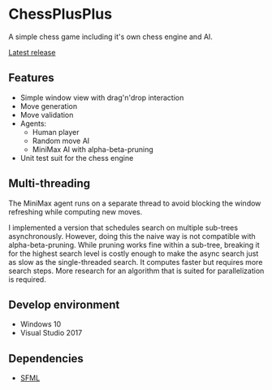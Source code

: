 # ChessPlusPlus

A simple chess game including it's own chess engine and AI.

[Latest release](https://github.com/Saduras/ChessPlusPlus/releases/tag/v1.2)

## Features
- Simple window view with drag'n'drop interaction
- Move generation
- Move validation
- Agents:
  - Human player
  - Random move AI
  - MiniMax AI with alpha-beta-pruning
- Unit test suit for the chess engine

## Multi-threading

The MiniMax agent runs on a separate thread to avoid blocking the window refreshing while computing new moves. 

I implemented a version that schedules search on multiple sub-trees asynchronously. However, doing this the naive way is not compatible with alpha-beta-pruning. While pruning works fine within a sub-tree, breaking it for the highest search level is costly enough to make the async search just as slow as the single-threaded search. It computes faster but requires more search steps. More research for an algorithm that is suited for parallelization is required. 

## Develop environment
- Windows 10
- Visual Studio 2017

## Dependencies
- [SFML](https://www.sfml-dev.org/)
